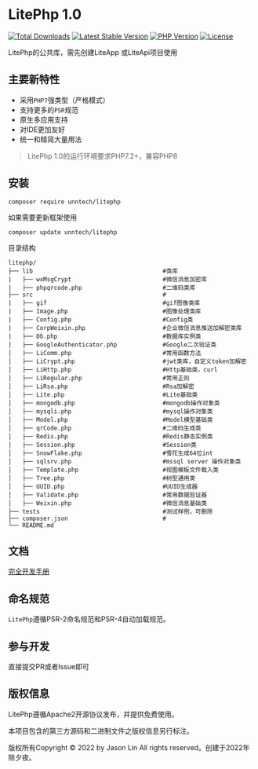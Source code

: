 
LitePhp 1.0
===============

[![Total Downloads](https://poser.pugx.org/unntech/litephp/downloads)](https://packagist.org/packages/unntech/litephp)
[![Latest Stable Version](https://poser.pugx.org/unntech/liteapi/v/stable)](https://packagist.org/packages/unntech/litephp)
[![PHP Version](https://img.shields.io/badge/php-%3E%3D7.0-8892BF.svg)](http://www.php.net/)
[![License](https://poser.pugx.org/unntech/litephp/license)](https://packagist.org/packages/unntech/litephp)

LitePhp的公共库，需先创建LiteApp 或LiteApi项目使用



## 主要新特性

* 采用`PHP7`强类型（严格模式）
* 支持更多的`PSR`规范
* 原生多应用支持
* 对IDE更加友好
* 统一和精简大量用法


> LitePhp 1.0的运行环境要求PHP7.2+，兼容PHP8

## 安装

~~~
composer require unntech/litephp
~~~


如果需要更新框架使用
~~~
composer update unntech/litephp
~~~

目录结构
~~~
litephp/
├── lib                                     #类库
|   ├── wxMsgCrypt                          #微信消息加密库
|   ├── phpqrcode.php                       #二维码类库
├── src                                     #
|   ├── gif                                 #gif图像类库
|   ├── Image.php                           #图像处理类库
|   ├── Config.php                          #Config类
|   ├── CorpWeixin.php                      #企业微信消息推送加解密类库
|   ├── Db.php                              #数据库实例类
|   ├── GoogleAuthenticator.php             #Google二次验证类
│   ├── LiComm.php                          #常用函数方法
│   ├── LiCrypt.php                         #jwt类库，自定义token加解密
│   ├── LiHttp.php                          #Http基础类，curl
│   ├── LiRegular.php                       #常用正则
│   ├── LiRsa.php                           #Rsa加解密
│   ├── Lite.php                            #Lite基础类
│   ├── mongodb.php                         #mongodb操作对象类
│   ├── mysqli.php                          #mysql操作对象类
│   ├── Model.php                           #Model模型基础类
│   ├── qrCode.php                          #二维码生成类
│   ├── Redis.php                           #Redis静态实例类
│   ├── Session.php                         #Session类
│   ├── SnowFlake.php                       #雪花生成64位int
│   ├── sqlsrv.php                          #mssql server 操作对象类
│   ├── Template.php                        #视图模板文件载入类
│   ├── Tree.php                            #树型通用类
│   ├── UUID.php                            #UUID生成器
│   ├── Validate.php                        #常用数据验证器
│   ├── Weixin.php                          #微信消息基础类
├── tests                                   #测试样例，可删除
├── composer.json                           #
└── README.md
~~~

## 文档

[完全开发手册](#)

## 命名规范

`LitePhp`遵循PSR-2命名规范和PSR-4自动加载规范。

## 参与开发

直接提交PR或者Issue即可

## 版权信息

LitePhp遵循Apache2开源协议发布，并提供免费使用。

本项目包含的第三方源码和二进制文件之版权信息另行标注。

版权所有Copyright © 2022 by Jason Lin All rights reserved。创建于2022年除夕夜。

